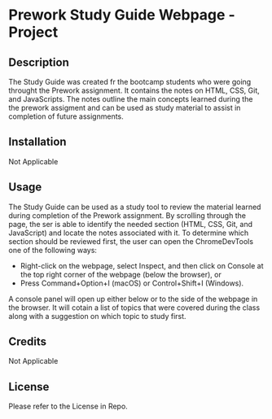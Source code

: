 # Prework Study Guide Webpage - Project
## Description

The Study Guide was created fr the bootcamp students who were going throught the Prework assignment. It contains the notes on HTML, CSS, Git, and JavaScripts. The notes outline the main concepts learned during the the prework assigment and can be used as study material to assist in completion of future assignments.

## Installation

Not Applicable

## Usage

The Study Guide can be used as a study tool to review the material learned during completion of the Prework assignment. By scrolling through the page, the ser is able to identify the needed section (HTML, CSS, Git, and JavaScript) and locate the notes associated with it. To determine which section should be reviewed first, the user can open the ChromeDevTools one of the following ways:
- Right-click on the webpage, select Inspect, and then click on Console at the top right corner of the webpage (below the browser), or
- Press Command+Option+I (macOS) or Control+Shift+I (Windows).

A console panel will open up either below or to the side of the webpage in the browser. It will cotain a list of topics that were covered during the class along with a suggestion on which topic to study first.

## Credits

Not Applicable

## License

Please refer to the License in Repo. 
